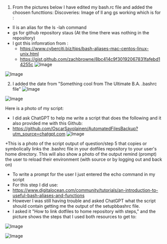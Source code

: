 1. From the pictures below I have edited my bash.rc file and added the choosen functtions:
Discoveries:
Image of ll ang gs working which is for :
+ ll is an alias for the ls -lah command
+  gs for github repository staus (At the time there was nothing in the repository)
+ I got this infomration from :
    + https://www.cyberciti.biz/tips/bash-aliases-mac-centos-linux-unix.html
    + https://gist.github.com/zachbrowne/8bc414c9f30192067831fafebd14255c
 ![Image](https://github.com/user-attachments/assets/82f0c925-6892-4460-ac43-4d3b267f5180)

![Image](https://github.com/user-attachments/assets/74bf1e6a-d78c-44ed-8c5a-adab8fd3d62f)

2. I added the date from "Something cool from The Ultimate B.A. .bashrc file"
   ![Image](https://github.com/user-attachments/assets/37c0c385-7961-41ba-8ff2-6370501917d8)

![Image](https://github.com/user-attachments/assets/412aff83-7b6b-4732-ad57-b70dcb82e59d)

Here is a photo of my script:
 + I did ask ChatGPT to help me write a script that does the following and it also provided me with this Github:
 + https://github.com/OscarSavolainen/AutomatedFilesBackup?utm_source=chatgpt.com 
![Image](https://github.com/user-attachments/assets/242bb319-c1bc-4090-8b1d-e1350f74a443)


+This is a photo of the script output of question/step 5 that copies or symbolically links the .bashrc file in your dotfiles repository to your user's home directory. This will also show a photo of the output remind (prompt) the user to reload their environment (with source or by logging out and back on)
+ To write a prompt for the user I just entered the echo command in my script
+ For this step I did use:
+ https://www.digitalocean.com/community/tutorials/an-introduction-to-useful-bash-aliases-and-functions
+ However I was still having trouble and asked ChatGPT what the script should contain getting me the output of the setupbbashrc file.
+ I asked it "How to link dotfiles to home repository with steps," and the picture shows the steps that I used both resources to get to:
  
  

![Image](https://github.com/user-attachments/assets/7599f30b-8da1-47b1-825a-21d2a0e29664)


![Image](https://github.com/user-attachments/assets/93fdad62-a59a-480f-8386-54f9c02bccf0)

